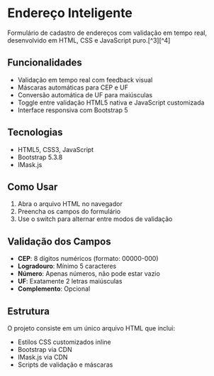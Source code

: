 # Endereço Inteligente

Formulário de cadastro de endereços com validação em tempo real, desenvolvido em HTML, CSS e JavaScript puro.[^3][^4]

## Funcionalidades

- Validação em tempo real com feedback visual
- Máscaras automáticas para CEP e UF
- Conversão automática de UF para maiúsculas
- Toggle entre validação HTML5 nativa e JavaScript customizada
- Interface responsiva com Bootstrap 5


## Tecnologias

- HTML5, CSS3, JavaScript
- Bootstrap 5.3.8
- IMask.js


## Como Usar

1. Abra o arquivo HTML no navegador
2. Preencha os campos do formulário
3. Use o switch para alternar entre modos de validação

## Validação dos Campos

- **CEP**: 8 dígitos numéricos (formato: 00000-000)
- **Logradouro**: Mínimo 5 caracteres
- **Número**: Apenas números, não pode estar vazio
- **UF**: Exatamente 2 letras maiúsculas
- **Complemento**: Opcional


## Estrutura

O projeto consiste em um único arquivo HTML que inclui:

- Estilos CSS customizados inline
- Bootstrap via CDN
- IMask.js via CDN
- Scripts de validação e máscaras